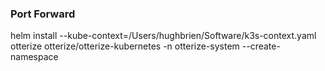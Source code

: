 ### Port Forward

helm install --kube-context=/Users/hughbrien/Software/k3s-context.yaml otterize otterize/otterize-kubernetes -n otterize-system --create-namespace 